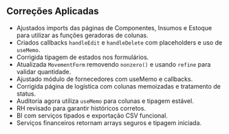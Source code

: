 ## Correções Aplicadas
- Ajustados imports das páginas de Componentes, Insumos e Estoque para utilizar as funções geradoras de colunas.
- Criados callbacks `handleEdit` e `handleDelete` com placeholders e uso de `useMemo`.
- Corrigida tipagem de estados nos formulários.
- Atualizada `MovementForm` removendo `nonzero()` e usando `refine` para validar quantidade.
- Ajustado módulo de fornecedores com useMemo e callbacks.
- Corrigida página de logística com colunas memoizadas e tratamento de status.
- Auditoria agora utiliza `useMemo` para colunas e tipagem estável.
- RH revisado para garantir históricos corretos.
- BI com serviços tipados e exportação CSV funcional.
- Serviços financeiros retornam arrays seguros e tipagem iniciada.